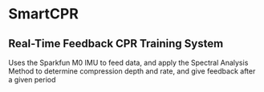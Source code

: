 # SmartCPR
## Real-Time Feedback CPR Training System

Uses the Sparkfun M0 IMU to feed data, and apply the Spectral Analysis Method to determine compression depth and rate, and give feedback after a given period
